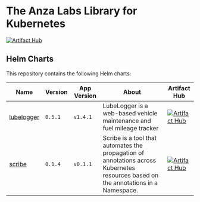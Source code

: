 # The Anza Labs Library for Kubernetes

[![Artifact Hub](https://img.shields.io/endpoint?url=https://artifacthub.io/badge/repository/anza-labs)](https://artifacthub.io/packages/search?repo=anza-labs)

## Helm Charts

This repository contains the following Helm charts:

| Name | Version | App Version | About | Artifact Hub |
|------|---------|-------------|-------|--------------|
| [lubelogger](anza-labs/lubelogger) | `0.5.1` | `v1.4.1` | LubeLogger is a web-based vehicle maintenance and fuel mileage tracker | [![Artifact Hub](https://img.shields.io/static/v1?label=ArtifactHub&message=View&color=informational)](https://artifacthub.io/packages/helm/anza-labs/lubelogger) |
| [scribe](anza-labs/scribe) | `0.1.4` | `v0.1.1` | Scribe is a tool that automates the propagation of annotations across Kubernetes resources based on the annotations in a Namespace.  | [![Artifact Hub](https://img.shields.io/static/v1?label=ArtifactHub&message=View&color=informational)](https://artifacthub.io/packages/helm/anza-labs/scribe) |
